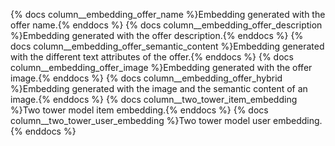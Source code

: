 {% docs column__embedding_offer_name %}Embedding generated with the offer name.{% enddocs %}
{% docs column__embedding_offer_description %}Embedding generated with the offer description.{% enddocs %}
{% docs column__embedding_offer_semantic_content %}Embedding generated with the different text attributes of the offer.{% enddocs %}
{% docs column__embedding_offer_image %}Embedding generated with the offer image.{% enddocs %}
{% docs column__embedding_offer_hybrid %}Embedding generated with the image and the semantic content of an image.{% enddocs %}
{% docs column__two_tower_item_embedding %}Two tower model item embedding.{% enddocs %}
{% docs column__two_tower_user_embedding %}Two tower model user embedding.{% enddocs %}
